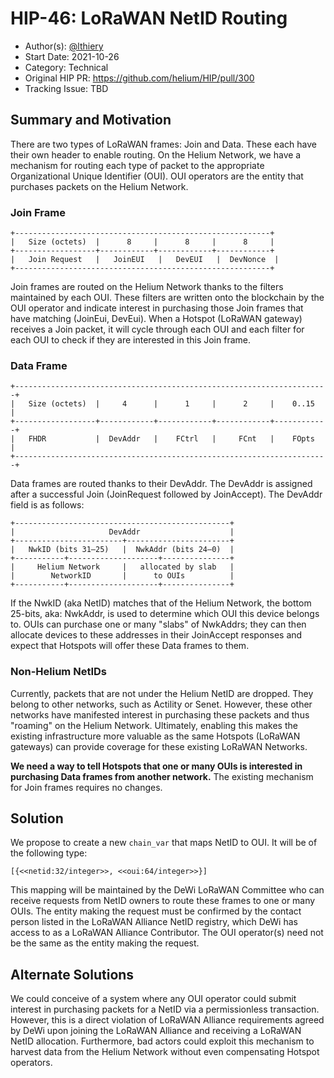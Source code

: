 # HIP-46: LoRaWAN NetID Routing

- Author(s): [@lthiery](https://github.com/lthiery)
- Start Date: 2021-10-26
- Category: Technical
- Original HIP PR: <https://github.com/helium/HIP/pull/300>
- Tracking Issue: TBD

## Summary and Motivation

There are two types of LoRaWAN frames: Join and Data. These each have their own header to enable
routing. On the Helium Network, we have a mechanism for routing each type of packet to the
appropriate Organizational Unique Identifier (OUI). OUI operators are the entity that purchases
packets on the Helium Network.

### Join Frame

```
+---------------------------------------------------------+
|   Size (octets)  |      8     |      8     |      8     |
+------------------+------------+------------+------------+
|   Join Request   |   JoinEUI   |   DevEUI   |  DevNonce  |
+---------------------------------------------------------+
```

Join frames are routed on the Helium Network thanks to the filters maintained by each OUI. These
filters are written onto the blockchain by the OUI operator and indicate interest in purchasing
those Join frames that have matching (JoinEui, DevEui). When a Hotspot (LoRaWAN gateway) receives a
Join packet, it will cycle through each OUI and each filter for each OUI to check if they are
interested in this Join frame.

### Data Frame

```
+----------------------------------------------------------------------+
|   Size (octets)  |     4      |      1     |      2     |    0..15   |
+------------------+------------+------------+------------+------------+
|   FHDR           |  DevAddr   |    FCtrl   |     FCnt   |    FOpts   |
+----------------------------------------------------------------------+
```

Data frames are routed thanks to their DevAddr. The DevAddr is assigned after a successful Join
(JoinRequest followed by JoinAccept). The DevAddr field is as follows:

```
+------------------------------------------------+
|                     DevAddr                    |
+------------------------+-----------------------+
|   NwkID (bits 31–25)   |  NwkAddr (bits 24–0)  |
+-----------+--------------------+---------------+
|     Helium Network     |   allocated by slab   |
|        NetworkID       |      to OUIs          |
+-----------+--------------------+---------------+
```

If the NwkID (aka NetID) matches that of the Helium Network, the bottom 25-bits, aka: NwkAddr, is
used to determine which OUI this device belongs to. OUIs can purchase one or many "slabs" of
NwkAddrs; they can then allocate devices to these addresses in their JoinAccept responses and expect
that Hotspots will offer these Data frames to them.

### Non-Helium NetIDs

Currently, packets that are not under the Helium NetID are dropped. They belong to other networks,
such as Actility or Senet. However, these other networks have manifested interest in purchasing
these packets and thus "roaming" on the Helium Network. Ultimately, enabling this makes the existing
infrastructure more valuable as the same Hotspots (LoRaWAN gateways) can provide coverage for these
existing LoRaWAN Networks.

**We need a way to tell Hotspots that one or many OUIs is interested in purchasing Data frames from
another network.** The existing mechanism for Join frames requires no changes.

## Solution

We propose to create a new `chain_var` that maps NetID to OUI. It will be of the following type:

```
[{<<netid:32/integer>>, <<oui:64/integer>>}]
```

This mapping will be maintained by the DeWi LoRaWAN Committee who can receive requests from NetID
owners to route these frames to one or many OUIs. The entity making the request must be confirmed by
the contact person listed in the LoRaWAN Alliance NetID registry, which DeWi has access to as a
LoRaWAN Alliance Contributor. The OUI operator(s) need not be the same as the entity making the
request.

## Alternate Solutions

We could conceive of a system where any OUI operator could submit interest in purchasing packets for
a NetID via a permissionless transaction. However, this is a direct violation of LoRaWAN Alliance
requirements agreed by DeWi upon joining the LoRaWAN Alliance and receiving a LoRaWAN NetID
allocation. Furthermore, bad actors could exploit this mechanism to harvest data from the Helium
Network without even compensating Hotspot operators.
